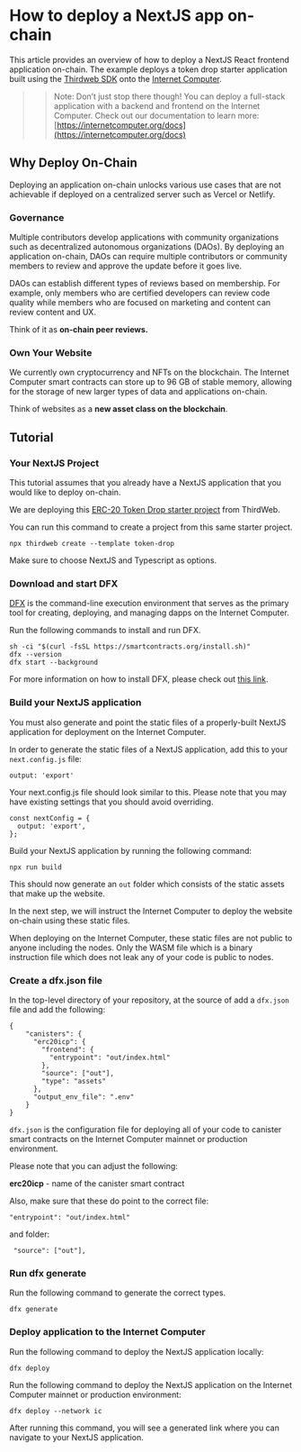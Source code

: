 # How to deploy a NextJS app on-chain

This article provides an overview of how to deploy a NextJS React frontend application on-chain. The example deploys a token drop starter application built using the [Thirdweb SDK](https://thirdweb.com/) onto the [Internet Computer](https://internetcomputer.org/). 

>> Note: Don’t just stop there though! You can deploy a full-stack application with a backend and frontend on the Internet Computer. Check out our documentation to learn more: [https://internetcomputer.org/docs](https://internetcomputer.org/docs)

## Why Deploy On-Chain
Deploying an application on-chain unlocks various use cases that are not achievable if deployed on a centralized server such as Vercel or Netlify.

### Governance
Multiple contributors develop applications with community organizations such as decentralized autonomous organizations (DAOs). By deploying an application on-chain, DAOs can require multiple contributors or community members to review and approve the update before it goes live.

DAOs can establish different types of reviews based on membership. For example, only members who are certified developers can review code quality while members who are focused on marketing and content can review content and UX.

Think of it as **on-chain peer reviews.**

### Own Your Website
We currently own cryptocurrency and NFTs on the blockchain. The Internet Computer smart contracts can store up to 96 GB of stable memory, allowing for the storage of new larger types of data and applications on-chain. 

Think of websites as a **new asset class on the blockchain**. 

## Tutorial 

### Your NextJS Project
This tutorial assumes that you already have a NextJS application that you would like to deploy on-chain.

We are deploying this [ERC-20 Token Drop starter project](https://github.com/thirdweb-example/token-drop) from ThirdWeb.

You can run this command to create a project from this same starter project. 

```
npx thirdweb create --template token-drop
```

Make sure to choose NextJS and Typescript as options. 

### Download and start DFX

[DFX](https://internetcomputer.org/docs/current/references/cli-reference/) is the command-line execution environment that serves as the primary tool for creating, deploying, and managing dapps on the Internet Computer. 

Run the following commands to install and run DFX.

```
sh -ci "$(curl -fsSL https://smartcontracts.org/install.sh)"
dfx --version
dfx start --background
```
For more information on how to install DFX, please check out [this link](https://support.dfinity.org/hc/en-us/articles/10552713577364-How-do-I-install-dfx-).

### Build your NextJS application

You must also generate and point the static files of a properly-built NextJS application for deployment on the Internet Computer.

In order to generate the static files of a NextJS application, add this to your ```next.config.js``` file:

```
output: 'export'
```
Your next.config.js file should look similar to this. Please note that you may have existing settings that you should avoid overriding. 

```
const nextConfig = {
  output: 'export',
};
```
Build your NextJS application by running the following command:

```npx run build```

This should now generate an ```out``` folder which consists of the static assets that make up the website.

In the next step, we will instruct the Internet Computer to deploy the website on-chain using these static files. 

When deploying on the Internet Computer, these static files are not public to anyone including the nodes. Only the WASM file which is a binary instruction file which does not leak any of your code is public to nodes. 

### Create a dfx.json file
In the top-level directory of your repository, at the source of add a ```dfx.json``` file and add the following:

```
{
    "canisters": {
      "erc20icp": {
        "frontend": {
          "entrypoint": "out/index.html"
        },
        "source": ["out"],
        "type": "assets"
      },
      "output_env_file": ".env"
    }
}
```
```dfx.json``` is the configuration file for deploying all of your code to canister smart contracts on the Internet Computer mainnet or production environment.

Please note that you can adjust the following:

**erc20icp** - name of the canister smart contract

Also, make sure that these do point to the correct file:
```
"entrypoint": "out/index.html"
```

and folder:

```
 "source": ["out"],
```

### Run dfx generate

Run the following command to generate the correct types.

```
dfx generate
```

### Deploy application to the Internet Computer


Run the following command to deploy the NextJS application locally:

```
dfx deploy
```

Run the following command to deploy the NextJS application on the Internet Computer mainnet or production environment:

```
dfx deploy --network ic
```

After running this command, you will see a generated link where you can navigate to your NextJS application.
